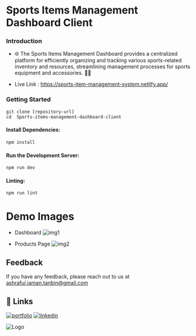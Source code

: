 # Sports Items Management Dashboard Client



### Introduction

- 🌐 The Sports Items Management Dashboard provides a centralized platform for efficiently organizing and tracking various sports-related inventory and resources, streamlining management processes for sports equipment and accessories. 🛒✨


 
 * Live Link : https://sports-item-management-system.netlify.app/




### Getting Started 


 
 ```
git clone [repository-url]
cd  Sports-items-management-dashboard-client
```

#### Install Dependencies:
 ```
npm install
```

#### Run the Development Server:

```
npm run dev

```
 
#### Linting:

```
npm run lint

```

# Demo Images
*  Dashboard
  ![img1](https://files.catbox.moe/p2bwrj.png)


*  Products Page
  ![img2](https://files.catbox.moe/3kcc81.png)
 
## Feedback

If you have any feedback, please reach out to us at ashrafuj.jaman.tanbin@gmail.com


## 🔗 Links
[![portfolio](https://img.shields.io/badge/my_portfolio-000?style=for-the-badge&logo=ko-fi&logoColor=white)](https://ashrafuj-jaman-s-porfolio.vercel.app/)
[![linkedin](https://img.shields.io/badge/linkedin-0A66C2?style=for-the-badge&logo=linkedin&logoColor=white)](https://www.linkedin.com/in/ashrafuj-jaman)
 

![Logo](https://files.catbox.moe/ttaz60.png)

